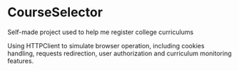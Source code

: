 # CourseSelector
Self-made project used to help me register college curriculums

Using HTTPClient to simulate browser operation, including cookies handling, requests redirection, user authorization and curriculum monitoring features.
